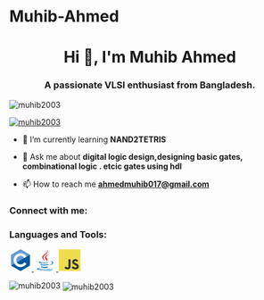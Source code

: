 # Muhib-Ahmed
<h1 align="center">Hi 👋, I'm Muhib Ahmed</h1>
<h3 align="center">A passionate VLSI enthusiast from Bangladesh.</h3>

<p align="left"> <img src="https://komarev.com/ghpvc/?username=muhib2003&label=Profile%20views&color=0e75b6&style=flat" alt="muhib2003" /> </p>

<p align="left"> <a href="https://github.com/ryo-ma/github-profile-trophy"><img src="https://github-profile-trophy.vercel.app/?username=muhib2003" alt="muhib2003" /></a> </p>

- 🌱 I’m currently learning **NAND2TETRIS**

- 💬 Ask me about **digital logic design,designing basic gates, combinational logic . etcic gates using hdl**

- 📫 How to reach me **ahmedmuhib017@gmail.com**

<h3 align="left">Connect with me:</h3>
<p align="left">
</p>

<h3 align="left">Languages and Tools:</h3>
<p align="left"> <a href="https://www.cprogramming.com/" target="_blank" rel="noreferrer"> <img src="https://raw.githubusercontent.com/devicons/devicon/master/icons/c/c-original.svg" alt="c" width="40" height="40"/> </a> <a href="https://www.java.com" target="_blank" rel="noreferrer"> <img src="https://raw.githubusercontent.com/devicons/devicon/master/icons/java/java-original.svg" alt="java" width="40" height="40"/> </a> <a href="https://developer.mozilla.org/en-US/docs/Web/JavaScript" target="_blank" rel="noreferrer"> <img src="https://raw.githubusercontent.com/devicons/devicon/master/icons/javascript/javascript-original.svg" alt="javascript" width="40" height="40"/> </a> </p>

<p><img align="left" src="https://github-readme-stats.vercel.app/api/top-langs?username=muhib2003&show_icons=true&locale=en&layout=compact" alt="muhib2003" /></p>

<p>&nbsp;<img align="center" src="https://github-readme-stats.vercel.app/api?username=muhib2003&show_icons=true&locale=en" alt="muhib2003" /></p>
